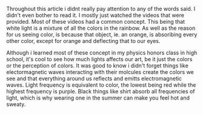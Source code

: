 Throughout this article i didnt really pay attention to any of the words said. I didn't even bother to read it. I mostly just watched  the videos that were provided. Most of these videos had a common concept. This being that white light is a mixture of all the colors in the rainbow. As well as the reason for us seeing color, is because that object, ie. an orange, is absoribing every other color, except for orange and deflecting that to our eyes. 

Although i learned most of these concept in my physics honors class in high school, it's cool to see how much lights affects our art, be it just the colors or the perception of colors. It was good to know i didn't forget things like electormagnetic waves interacting with their molcules create the colors we see and that everything around us reflects and emitts electromagnetic waves. Light frequency is equivalent to color, the lowest being red while the highest frequency is purple. Black things like shirt absorb all frequencies of light, which is why wearing one in the summer can make you feel hot and sweaty. 
